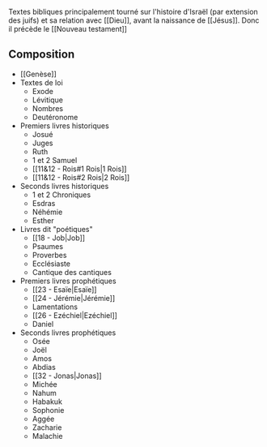 Textes bibliques principalement tourné sur l'histoire d'Israël (par extension des juifs) et sa relation avec [[Dieu]], avant la naissance de [[Jésus]]. Donc il précède le [[Nouveau testament]]
## Composition
- [[Genèse]]
- Textes de loi
	- Exode
	- Lévitique
	- Nombres
	- Deutéronome
- Premiers livres historiques
	- Josué
	- Juges
	- Ruth
	- 1 et 2 Samuel
	- [[11&12 - Rois#1 Rois|1 Rois]]
	- [[11&12 - Rois#2 Rois|2 Rois]]
- Seconds livres historiques
	- 1 et 2 Chroniques
	- Esdras
	- Néhémie
	- Esther
- Livres dit "poétiques"
	- [[18 - Job|Job]]
	- Psaumes
	- Proverbes
	- Ecclésiaste
	- Cantique des cantiques
- Premiers livres prophétiques
	- [[23 - Esaïe|Esaïe]]
	- [[24 - Jérémie|Jérémie]]
	- Lamentations
	- [[26 - Ezéchiel|Ezéchiel]]
	- Daniel
- Seconds livres prophétiques
	- Osée
	- Joël
	- Amos
	- Abdias
	- [[32 - Jonas|Jonas]]
	- Michée
	- Nahum
	- Habakuk
	- Sophonie
	- Aggée
	- Zacharie
	- Malachie